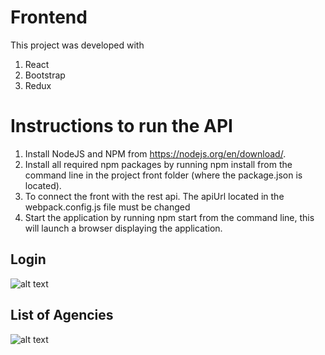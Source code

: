 # Frontend  
This project was developed with 
1. React
2. Bootstrap
3. Redux


# Instructions to run the API
1. Install NodeJS and NPM from  https://nodejs.org/en/download/.
2. Install all required npm packages by running npm install from the command line in the project front folder (where the package.json is located).
3. To connect the front with the rest api. The apiUrl located in the webpack.config.js file must be changed
4. Start the application by running npm start from the command line, this will launch a browser displaying the application.

## Login
![alt text](https://i.ibb.co/pXsBdRr/login.png)

## List of Agencies
![alt text](https://i.ibb.co/mDMPgP4/agencias.png)
